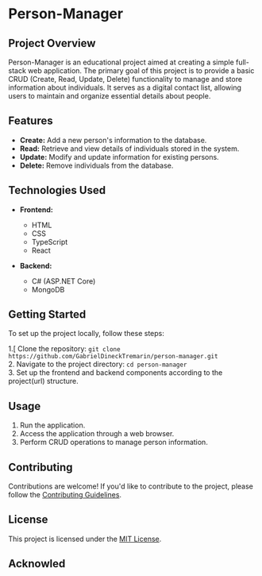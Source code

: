 # Person-Manager

## Project Overview

Person-Manager is an educational project aimed at creating a simple full-stack web application. The primary goal of this project is to provide a basic CRUD (Create, Read, Update, Delete) functionality to manage and store information about individuals. It serves as a digital contact list, allowing users to maintain and organize essential details about people.

## Features

- **Create:** Add a new person's information to the database.
- **Read:** Retrieve and view details of individuals stored in the system.
- **Update:** Modify and update information for existing persons.
- **Delete:** Remove individuals from the database.

## Technologies Used

- **Frontend:**
  - HTML
  - CSS
  - TypeScript
  - React

- **Backend:**
  - C# (ASP.NET Core)
  - MongoDB

## Getting Started

To set up the project locally, follow these steps:

1.[ Clone the repository: `git clone https://github.com/GabrielDineckTremarin/person-manager.git` <br>
2. Navigate to the project directory: `cd person-manager` <br>
3. Set up the frontend and backend components according to the project(url) structure. <br>

## Usage

1. Run the application.
2. Access the application through a web browser.
3. Perform CRUD operations to manage person information.

## Contributing

Contributions are welcome! If you'd like to contribute to the project, please follow the [Contributing Guidelines](CONTRIBUTING.md).

## License

This project is licensed under the [MIT License](LICENSE.md).

## Acknowled
